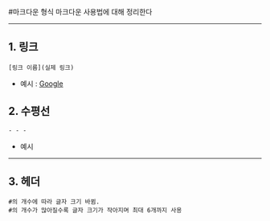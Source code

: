 #마크다운 형식
마크다운 사용법에 대해 정리한다
- - -
## 1. 링크
    [링크 이름](실제 링크)
+ 예시 : [Google](https://www.google.com/)
  
## 2. 수평선
    - - -
+ 예시
- - -
  
## 3. 헤더
    #의 개수에 따라 글자 크기 바뀜.
    #의 개수가 많아질수록 글자 크기가 작아지며 최대 6개까지 사용 
